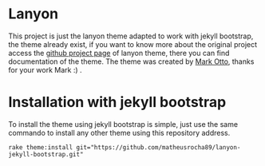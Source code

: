 # Lanyon

This project is just the lanyon theme adapted to work with jekyll bootstrap, the theme already exist, if you want to know more
about the original project access the [github project page](https://github.com/poole/lanyon) of lanyon theme,
there you can find documentation of the theme. The theme was created by [Mark Otto](https://github.com/mdo), thanks for your work Mark :) .

# Installation with jekyll bootstrap
To install the theme using jekyll bootstrap is simple, just use the same commando to install any other theme using this repository address.

`rake theme:install git="https://github.com/matheusrocha89/lanyon-jekyll-bootstrap.git"`
